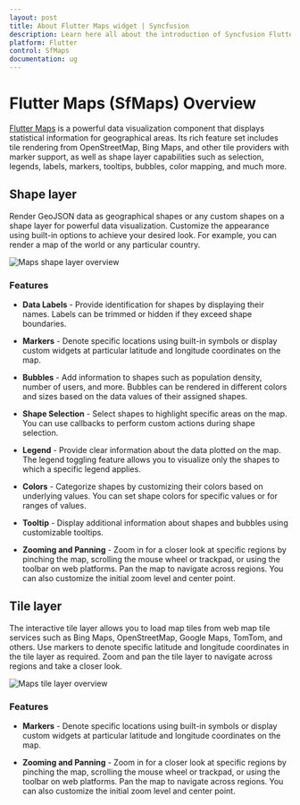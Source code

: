 ```yaml
---
layout: post
title: About Flutter Maps widget | Syncfusion 
description: Learn here all about the introduction of Syncfusion Flutter Maps (SfMaps) widget, its features, and more.
platform: Flutter
control: SfMaps
documentation: ug
---
```


# Flutter Maps (SfMaps) Overview

[Flutter Maps](https://www.syncfusion.com/flutter-widgets/flutter-maps) is a powerful data visualization component that displays statistical information for geographical areas. Its rich feature set includes tile rendering from OpenStreetMap, Bing Maps, and other tile providers with marker support, as well as shape layer capabilities such as selection, legends, labels, markers, tooltips, bubbles, color mapping, and much more.

## Shape layer

Render GeoJSON data as geographical shapes or any custom shapes on a shape layer for powerful data visualization. Customize the appearance using built-in options to achieve your desired look. For example, you can render a map of the world or any particular country.

![Maps shape layer overview](images/overview/maps-overview.png)

### Features

* **Data Labels** - Provide identification for shapes by displaying their names. Labels can be trimmed or hidden if they exceed shape boundaries.

* **Markers** - Denote specific locations using built-in symbols or display custom widgets at particular latitude and longitude coordinates on the map.

* **Bubbles** - Add information to shapes such as population density, number of users, and more. Bubbles can be rendered in different colors and sizes based on the data values of their assigned shapes.

* **Shape Selection** - Select shapes to highlight specific areas on the map. You can use callbacks to perform custom actions during shape selection.

* **Legend** - Provide clear information about the data plotted on the map. The legend toggling feature allows you to visualize only the shapes to which a specific legend applies.

* **Colors** - Categorize shapes by customizing their colors based on underlying values. You can set shape colors for specific values or for ranges of values.

* **Tooltip** - Display additional information about shapes and bubbles using customizable tooltips.

* **Zooming and Panning** - Zoom in for a closer look at specific regions by pinching the map, scrolling the mouse wheel or trackpad, or using the toolbar on web platforms. Pan the map to navigate across regions. You can also customize the initial zoom level and center point.

## Tile layer

The interactive tile layer allows you to load map tiles from web map tile services such as Bing Maps, OpenStreetMap, Google Maps, TomTom, and others. Use markers to denote specific latitude and longitude coordinates in the tile layer as required. Zoom and pan the tile layer to navigate across regions and take a closer look.

![Maps tile layer overview](images/overview/tile_layer_overview.png)

### Features

* **Markers** - Denote specific locations using built-in symbols or display custom widgets at particular latitude and longitude coordinates on the map.

* **Zooming and Panning** - Zoom in for a closer look at specific regions by pinching the map, scrolling the mouse wheel or trackpad, or using the toolbar on web platforms. Pan the map to navigate across regions. You can also customize the initial zoom level and center point.
